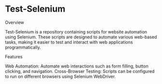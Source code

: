 # Test-Selenium

Overview

Test-Selenium is a repository containing scripts for website automation using Selenium. These scripts are designed to automate various web-based tasks, making it easier to test and interact with web applications programmatically.

Features

Web Automation: Automate web interactions such as form filling, button clicking, and navigation.
Cross-Browser Testing: Scripts can be configured to run on different browsers using Selenium WebDriver.
